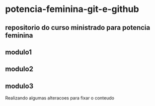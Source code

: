 # potencia-feminina-git-e-github
## repositorio do curso ministrado para potencia feminina


## modulo1
## modulo2
## modulo3

Realizando algumas alteracoes para fixar o conteudo